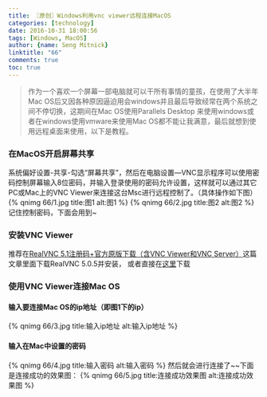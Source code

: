 ```yaml
---
title: 〖原创〗Windows利用vnc viewer远程连接MacOS
categories: [technology]
date: 2016-10-31 18:00:56
tags: [Windows, MacOS]
author: {name: Seng Mitnick}
linktitle: "66"
comments: true
toc: true
---
```

> 作为一个喜欢一个屏幕一部电脑就可以干所有事情的童孩，在使用了大半年Mac OS后又因各种原因逼迫用会windows并且最后导致经常在两个系统之间不停切换，这期间在Mac OS使用Parallels Desktop 来使用windows或者在windows使用vmware来使用Mac OS都不能让我满意，最后就想到使用远程桌面来使用，以下是教程。

<!--more-->

### 在MacOS开启屏幕共享
系统偏好设置-共享-勾选“屏幕共享”，然后在电脑设置—VNC显示程序可以使用密码控制屏幕输入8位密码，并输入登录使用的密码允许设置，这样就可以通过其它PC或Mac上的VNC Viewer来连接这台Msc进行远程控制了。（具体操作如下图）
{% qnimg 66/1.jpg title:图1 alt:图1 %}
{% qnimg 66/2.jpg title:图2 alt:图2 %}
记住控制密码，下面会用到~
### 安装VNC Viewer
推荐在[RealVNC 5.1注册码+官方原版下载（含VNC Viewer和VNC Server）](http://www.ihacksoft.com/vnc-realvnc-5.html)这篇文章里面下载RealVNC 5.0.5并安装，
或者直接在[这里](http://downloads.sengmitnick.com/RealVNC.Enterprise_iHackSoft.com_5.0.5.rar)下载
### 使用VNC Viewer连接Mac OS
#### 输入要连接Mac OS的ip地址（即图1下的ip）
{% qnimg 66/3.jpg title:输入ip地址 alt:输入ip地址 %}
#### 输入在Mac中设置的密码
{% qnimg 66/4.jpg title:输入密码 alt:输入密码 %}
然后就会进行连接了~~下面是连接成功的效果图：
{% qnimg 66/5.jpg title:连接成功效果图 alt:连接成功效果图 %}
